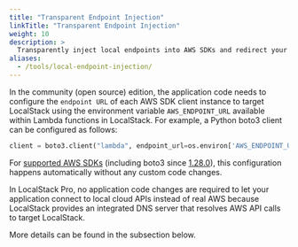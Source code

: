 ```yaml
---
title: "Transparent Endpoint Injection"
linkTitle: "Transparent Endpoint Injection"
weight: 10
description: >
  Transparently inject local endpoints into AWS SDKs and redirect your AWS calls to LocalStack
aliases:
  - /tools/local-endpoint-injection/
---
```


In the community (open source) edition,
the application code needs to configure the `endpoint URL` of each AWS SDK client instance to target LocalStack
using the environment variable `AWS_ENDPOINT_URL` available within Lambda functions in LocalStack.
For example, a Python boto3 client can be configured as follows:

```python
client = boto3.client("lambda", endpoint_url=os.environ['AWS_ENDPOINT_URL'])
```

For [supported AWS SDKs](https://docs.aws.amazon.com/sdkref/latest/guide/feature-ss-endpoints.html#ss-endpoints-sdk-compat) 
(including boto3 since [1.28.0](https://github.com/boto/boto3/blob/develop/CHANGELOG.rst#L892)), this configuration happens automatically without any custom code changes.


In LocalStack Pro,
no application code changes are required to let your application connect to local cloud APIs instead of real AWS because
LocalStack provides an integrated DNS server that resolves AWS API calls to target LocalStack.

More details can be found in the subsection below.

